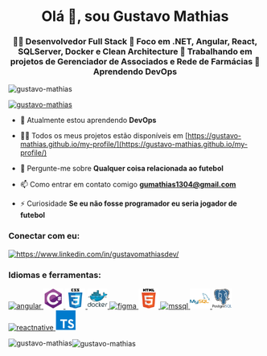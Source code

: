 <h1 align="center">Olá 👋, sou Gustavo Mathias</h1>
<h3 align="center">👨‍💻 Desenvolvedor Full Stack 🚀 Foco em .NET, Angular, React, SQLServer, Docker e Clean Architecture 💼 Trabalhando em projetos de Gerenciador de Associados e Rede de Farmácias 🌱 Aprendendo DevOps</h3>

<p align="left"> <img src="https://komarev.com/ghpvc/?username=gustavo-mathias&label=Profile%20views&color=0e75b6&style=flat" alt="gustavo-mathias" /> </p>

<p align="left"> <a href="https://github.com/ryo-ma/github-profile-trophy"><img src="https://github-profile-trophy.vercel.app/?username=gustavo-mathias" alt="gustavo-mathias" /></a> </p>

- 🌱 Atualmente estou aprendendo **DevOps**

- 👨‍💻 Todos os meus projetos estão disponíveis em [https://gustavo-mathias.github.io/my-profile/](https://gustavo-mathias.github.io/my-profile/)

- 💬 Pergunte-me sobre **Qualquer coisa relacionada ao futebol**

- 📫 Como entrar em contato comigo **gumathias1304@gmail.com**

- ⚡ Curiosidade **Se eu não fosse programador eu seria jogador de futebol**

<h3 align="left">Conectar com eu:</h3>
<p align="left">
<a href="https://linkedin.com/in/https://www.linkedin.com/in/gustavomathiasdev/" target="blank"><img align="center" src="https://raw.githubusercontent.com/rahuldkjain/github-profile-readme-generator/master/src/images/icons/Social/linked-in-alt.svg" alt="https://www.linkedin.com/in/gustavomathiasdev/" height="30" width="40" /></a>
</p>

<h3 align="left">Idiomas e ferramentas:</h3>
<p align="left"> <a href="https://angular.io" target="_blank" rel="noreferrer"> <img src="https://angular.io/assets/images/logos/angular/angular.svg" alt="angular" width="40" height="40"/> </a> <a href="https://www.w3schools.com/cs/" target="_blank" rel="noreferrer"> <img src="https://raw.githubusercontent.com/devicons/devicon/master/icons/csharp/csharp-original.svg" alt="csharp" width="40" height="40"/> </a> <a href="https://www.w3schools.com/css/" target="_blank" rel="noreferrer"> <img src="https://raw.githubusercontent.com/devicons/devicon/master/icons/css3/css3-original-wordmark.svg" alt="css3" width="40" height="40"/> </a> <a href="https://www.docker.com/" target="_blank" rel="noreferrer"> <img src="https://raw.githubusercontent.com/devicons/devicon/master/icons/docker/docker-original-wordmark.svg" alt="docker" width="40" height="40"/> </a> <a href="https://www.figma.com/" target="_blank" rel="noreferrer"> <img src="https://www.vectorlogo.zone/logos/figma/figma-icon.svg" alt="figma" width="40" altura="40"/> </a> <a href="https://www.w3.org/html/" target="_blank" rel="noreferrer"> <img src="https://raw.githubusercontent.com/devicons/devicon/master/icons/html5/html5-original-wordmark.svg" alt="html5" width="40" height="40"/> </a> <a href="https://www.microsoft.com/en-us/sql-server" target="_blank" rel="noreferrer"> <img src="https://www.svgrepo.com/show/303229/microsoft-sql-server-logo.svg" alt="mssql" width="40" height="40"/> </a> <a href="https://www.mysql.com/" target="_blank" rel="noreferrer"> <img src="https://raw.githubusercontent.com/devicons/devicon/master/icons/mysql/mysql-original-wordmark.svg" alt="mysql" width="40" height="40"/> </a> <a href="https://www.postgresql.org" target="_blank" rel="noreferrer"> <img src="https://raw.githubusercontent.com/devicons/devicon/master/icons/postgresql/postgresql-original-wordmark.svg" alt="postgresql" width="40" height="40"/> </a> <a href="https://reactnative.dev/" target="_blank" rel="noreferrer"> <img src="https://reactnative.dev/img/header_logo.svg" alt="reactnative" width="40" height="40"/> </a> <a href="https://www.typescriptlang.org/" target="_blank" rel="noreferrer"> <img src="https://raw.githubusercontent.com/devicons/devicon/master/icons/typescript/typescript-original.svg" alt="typescript" width="40" height="40"/> </a> </p>

<p><img align="left" src="https://github-readme-stats.vercel.app/api/top-langs?username=gustavo-mathias&show_icons=true&locale=en&layout=compact" alt="gustavo-mathias" /></p>

<p> <img align="center" src="https://github-readme-stats.vercel.app/api?username=gustavo-mathias&show_icons=true&locale=en" alt="gustavo-mathias" /></p>
